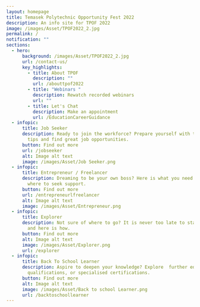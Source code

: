 ```yaml
---
layout: homepage
title: Temasek Polytechnic Opportunity Fest 2022
description: An info site for TPOF 2022
image: /images/Asset/TPOF2022_2.jpg
permalink: /
notification: ""
sections:
  - hero:
      background: /images/Asset/TPOF2022_2.jpg
      url: /contact-us/
      key_highlights:
        - title: About TPOF
          description: ""
          url: /abouttpof2022
        - title: "Webinars "
          description: Rewatch recorded webinars
          url: ""
        - title: Let's Chat
          description: Make an appointment
          url: /EducationCareerGuidance
  - infopic:
      title: Job Seeker
      description: Ready to join the workforce? Prepare yourself with these essential
        tips and find great job opportunities.
      button: Find out more
      url: /jobseeker
      alt: Image alt text
      image: /images/Asset/Job Seeker.png
  - infopic:
      title: Entrepreneur / Freelancer
      description: Dreaming to be your own boss? Here is what you need to know and
        where to seek support.
      button: Find out more
      url: /entrepreneurlfreelancer
      alt: Image alt text
      image: /images/Asset/Entrepreneur.png
  - infopic:
      title: Explorer
      description: Not sure of where to go? It is never too late to start exploring
        and here is how.
      button: Find out more
      alt: Image alt text
      image: /images/Asset/Explorer.png
      url: /explorer
  - infopic:
      title: Back To School Learner
      description: Aspire to deepen your knowledge? Explore  further education, higher
        qualifications, or specialised certifications.
      button: Find out more
      alt: Image alt text
      image: /images/Asset/Back to school Learner.png
      url: /backtoschoollearner
---
```

